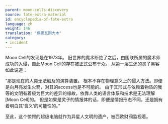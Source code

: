 ```yaml
---
parent: moon-cells-discovery
source: fate-extra-material
id: encyclopedia-of-fate-extra
language: zh
weight: 146
translation: "偶累瓦刚大木"
category:
- incident
---
```


Moon Cell的发现是在1973年。
旧世界的魔术断绝了之后，由国联所属的魔术师成功的入侵，自此Moon Cell的存在被正式公布于众。
从第一层生还的灵子黑客如此说道：

“那是现在的人类无法触及的演算装置。
根本不存在物理意义上的侵入方法。即便是向月亮发生火箭，对其的access也是不可能的。
由于其形式与依赖着物质的我等的文明有着极为巨大的差异的缘故，依靠人类的语言体系和技术是无法理解[Moon Cell]的。
但是如果是灵子的情报体的话，即便是情报形态不同，还是拥有着明白其‘含义’的可能性的。”

至此，这个惊愕的超级电脑就作为异星人文明的遗产，被西欧财阀监视着。
